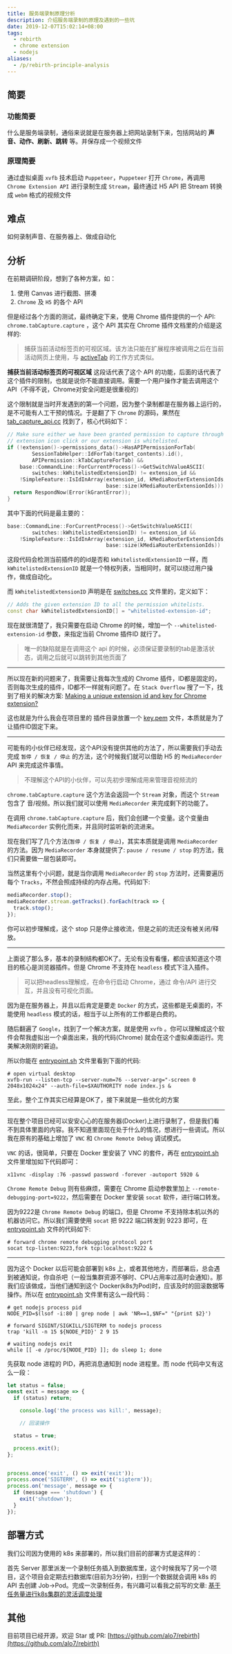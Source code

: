 ```yaml
---
title: 服务端录制原理分析
description: 介绍服务端录制的原理及遇到的一些坑
date: 2019-12-07T15:02:14+08:00
tags:
  - rebirth
  - chrome extension
  - nodejs
aliases:
  - /p/rebirth-principle-analysis
---
```


## 简要

### 功能简要

什么是服务端录制，通俗来说就是在服务器上把网站录制下来，包括网站的 **声音、动作、刷新、跳转** 等。并保存成一个视频文件

### 原理简要

通过虚拟桌面 `xvfb` 技术启动 `Puppeteer`，`Puppeteer` 打开 `Chrome`，再调用 `Chrome Extension API` 进行录制生成 `Stream`，最终通过 H5 API 把 Stream 转换成 `webm` 格式的视频文件

## 难点

如何录制声音、在服务器上、做成自动化

## 分析

在前期调研阶段，想到了各种方案，如：

1. 使用 Canvas 进行截图、拼凑
2. `Chrome` 及 `H5` 的各个 API

但是经过各个方面的测试，最终确定下来，使用 Chrome 插件提供的一个 API: `chrome.tabCapture.capture` ，这个 API 其实在 Chrome 插件文档里的介绍是这样的:

> 捕获当前活动标签页的可视区域。该方法只能在扩展程序被调用之后在当前活动网页上使用，与 [activeTab](https://crxdoc-zh.appspot.com/extensions/activeTab) 的工作方式类似。

**捕获当前活动标签页的可视区域** 这段话代表了这个 API 的功能，后面的话代表了这个插件的限制，也就是说你不能直接调用。需要一个用户操作才能去调用这个 API（不得不说，Chrome对安全问题是很重视的）

这个限制就是当时开发遇到的第一个问题，因为整个录制都是在服务器上运行的，是不可能有人工干预的情况。于是翻了下 `Chrome` 的源码，果然在 [tab_capture_api.cc](https://cs.chromium.org/chromium/src/chrome/browser/extensions/api/tab_capture/tab_capture_api.cc?type=cs&g=0&l=247-257) 找到了，核心代码如下：

```c++
// Make sure either we have been granted permission to capture through an
// extension icon click or our extension is whitelisted.
if (!extension()->permissions_data()->HasAPIPermissionForTab(
        SessionTabHelper::IdForTab(target_contents).id(),
        APIPermission::kTabCaptureForTab) &&
    base::CommandLine::ForCurrentProcess()->GetSwitchValueASCII(
        switches::kWhitelistedExtensionID) != extension_id &&
    !SimpleFeature::IsIdInArray(extension_id, kMediaRouterExtensionIds,
                                base::size(kMediaRouterExtensionIds))) {
  return RespondNow(Error(kGrantError));
}
```

其中下面的代码是最主要的：

```c++
base::CommandLine::ForCurrentProcess()->GetSwitchValueASCII(
        switches::kWhitelistedExtensionID) != extension_id &&
    !SimpleFeature::IsIdInArray(extension_id, kMediaRouterExtensionIds,
                                base::size(kMediaRouterExtensionIds))
```

这段代码会检测当前插件的的id是否和 `kWhitelistedExtensionID` 一样，而 `kWhitelistedExtensionID` 就是一个特权列表，当相同时，就可以绕过用户操作，做成自动化。

而 `kWhitelistedExtensionID` 声明是在 [switches.cc](https://cs.chromium.org/chromium/src/extensions/common/switches.cc?type=cs&g=0&l=78) 文件里的，定义如下：

```c++
// Adds the given extension ID to all the permission whitelists.
const char kWhitelistedExtensionID[] = "whitelisted-extension-id";
```

现在就很清楚了，我只需要在启动 Chrome 的时候，增加一个 `--whitelisted-extension-id` 参数，来指定当前 Chrome 插件ID 就行了。

> 唯一的缺陷就是在调用这个 api 的时候，必须保证要录制的tab是激活状态，调用之后就可以跳转到其他页面了

---

所以现在新的问题来了，我需要让我每次生成的 Chrome 插件，ID都是固定的，否则每次生成的插件，ID都不一样就有问题了。在 `Stack Overflow` 搜了一下，找到了相关的解决方案: [Making a unique extension id and key for Chrome extension?](https://stackoverflow.com/questions/37317779/making-a-unique-extension-id-and-key-for-chrome-extension)

这也就是为什么我会在项目里的 插件目录放置一个 [key.pem](https://github.com/alo7/rebirth/blob/master/src/extensions_dist/key.pem) 文件，本质就是为了让插件ID固定下来。

---

可能有的小伙伴已经发现，这个API没有提供其他的方法了，所以需要我们手动去完成 `暂停 / 恢复 / 停止` 的方法，这个时候我们就可以借助 H5 的 `MediaRecorder` API 来完成这件事情。

> 不理解这个API的小伙伴，可以先初步理解成用来管理音视频流的

`chrome.tabCapture.capture` 这个方法会返回一个 `Stream` 对象，而这个 `Stream` 包含了 音/视频。所以我们就可以使用 `MediaRecorder` 来完成剩下的功能了。

在调用 `chrome.tabCapture.capture` 后，我们会创建一个变量。这个变量由 `MediaRecorder` 实例化而来，并且同时监听新的流进来。

现在我们写了几个方法(`暂停 / 恢复 / 停止`)，其实本质就是调用 `MediaRecorder` 的方法。因为 `MediaRecorder` 本身就提供了: `pause / resume / stop` 的方法，我们只需要做一层包装即可。

当然这里有个小问题，就是当你调用 `MediaRecorder` 的 `stop` 方法时，还需要遍历每个 `Tracks`，不然会照成持续的内存占用。代码如下:

```typescript
mediaRecorder.stop();
mediaRecorder.stream.getTracks().forEach(track => {
  track.stop();
});
```

你可以初步理解成，这个 stop 只是停止接收流，但是之前的流还没有被关闭/释放。

---

上面说了那么多，基本的录制结构都OK了。无论有没有看懂，都应该知道这个项目的核心是浏览器插件。但是 Chrome 不支持在 `headless` 模式下注入插件。

> 可以把headless理解成，在命令行启动 Chrome，通过 命令/API 进行交互，并且没有可视化页面。

因为是在服务器上，并且以后肯定是要走 `Docker` 的方式，这些都是无桌面的，不能使用 `headless` 模式的话，相当于以上所有的工作都是白费的。

随后翻遍了 `Google`，找到了一个解决方案，就是使用 `xvfb` 。你可以理解成这个软件会帮我虚拟出一个桌面出来，我的代码(Chrome) 就会在这个虚拟桌面运行。完美解决刚刚的窘迫。

所以你能在 [entrypoint.sh](https://github.com/alo7/rebirth/blob/master/entrypoint.sh) 文件里看到下面的代码:

```shell
# open virtual desktop
xvfb-run --listen-tcp --server-num=76 --server-arg="-screen 0 2048x1024x24" --auth-file=$XAUTHORITY node index.js &
```

至此，整个工作其实已经算是OK了，接下来就是一些优化的方案

---

现在整个项目已经可以安安心心的在服务器(Docker)上进行录制了，但是我们看不到具体里面的内容。我不知道里面现在处于什么的情况，想进行一些调试。所以我在原有的基础上增加了 `VNC` 和 `Chrome Remote Debug` 调试模式。

`VNC` 的话，很简单，只要在 Docker 里安装了 VNC 的套件，再在 [entrypoint.sh](https://github.com/alo7/rebirth/blob/master/entrypoint.sh) 文件里增加如下代码即可：

```shell
x11vnc -display :76 -passwd password -forever -autoport 5920 &
```

`Chrome Remote Debug` 则有些麻烦，需要在 Chrome 启动参数里加上 `--remote-debugging-port=9222`，然后需要在 Docker 里安装 `socat` 软件，进行端口转发。

因为9222是 `Chrome Remote Debug` 的端口，但是 Chrome 不支持除本机以外的机器访问它。所以我们需要使用 `socat` 把 9222 端口转发到 9223 即可，在 [entrypoint.sh](https://github.com/alo7/rebirth/blob/master/entrypoint.sh) 文件的代码如下:

```shell
# forward chrome remote debugging protocol port
socat tcp-listen:9223,fork tcp:localhost:9222 &
```

---

因为这个 Docker 以后可能会部署到 k8s 上，或者其他地方，而部署后，总会遇到被通知说，你自杀吧（一般当集群资源不够时、CPU占用率过高时会通知）。那我们应该做成，当他们通知到这个 Docker(k8s为Pod)时，应该及时的回滚数据等操作。所以在 [entrypoint.sh](https://github.com/alo7/rebirth/blob/master/entrypoint.sh) 文件里有这么一段代码：

```shell
# get nodejs process pid
NODE_PID=$(lsof -i:80 | grep node | awk 'NR==1,$NF=" "{print $2}')

# forward SIGINT/SIGKILL/SIGTERM to nodejs process
trap 'kill -n 15 ${NODE_PID}' 2 9 15

# waiting nodejs exit
while [[ -e /proc/${NODE_PID} ]]; do sleep 1; done
```

先获取 node 进程的 PID，再把消息通知到 node 进程里。而 node 代码中又有这么一段：

```javascript
let status = false;
const exit = message => {
  if (status) return;

    console.log('the process was kill:', message);

    // 回滚操作

  status = true;

  process.exit();
};


process.once('exit', () => exit('exit'));
process.once('SIGTERM', () => exit('sigterm'));
process.on('message', message => {
  if (message === 'shutdown') {
    exit('shutdown');
  }
});
```

## 部署方式

我们公司因为使用的 k8s 来部署的，所以我们目前的部署方式是这样的：

首先 Server 那里派发一个录制任务插入到数据库里，这个时候我写了另一个项目，这个项目会定期去扫数据库(目前为3分钟)，扫到一个数据就会调用 k8s 的 API 去创建 Job→Pod。完成一次录制任务，有兴趣可以看我之前写的文章: [基于任务量进行k8s集群的灵活调度处理](https://www.bugs.cc/p/flexible-scheduling-of-k8s-cluster-based-on-task-volume/)

## 其他

目前项目已经开源，欢迎 Star 或 PR: [https://github.com/alo7/rebirth](https://github.com/alo7/rebirth)
